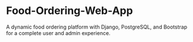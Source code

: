 # Food-Ordering-Web-App
 A dynamic food ordering platform with Django, PostgreSQL, and Bootstrap for a complete user and admin experience.
